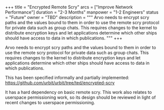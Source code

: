 +++
title = "Encrypted Remote Scry"
arcs = ["Improve Network Performance"]
duration = "2-3 Months"
manpower = "1-2 Engineers"
status = "Future"
owner = "TBD"
description = """
Arvo needs to encrypt scry paths and the values bound to them in order to use the remote scry protocol for private data such as group chats.  This requires changes to the kernel to distribute encryption keys and let applications determine which other ships should have access to data in which publications.
"""
+++

Arvo needs to encrypt scry paths and the values bound to them in order to use the remote scry protocol for private data such as group chats.  This requires changes to the kernel to distribute encryption keys and let applications determine which other ships should have access to data in which publications.

This has been specified informally and partially implemented:
https://github.com/urbit/urbit/tree/ted/encrypted-scry

It has a hard dependency on basic remote scry.  This work also relates to userspace permissioning work, so its design should be reviewed in light of recent changes to userspace permissioning.
